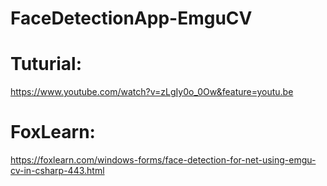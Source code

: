 # FaceDetectionApp-EmguCV

# Tuturial:
https://www.youtube.com/watch?v=zLgIy0o_0Ow&feature=youtu.be

# FoxLearn: 
https://foxlearn.com/windows-forms/face-detection-for-net-using-emgu-cv-in-csharp-443.html
